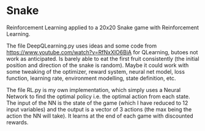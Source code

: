 # Snake

Reinforcement Learning applied to a 20x20 Snake game with Reinforcement Learning.

The file DeepQLearning.py uses ideas and some code from https://www.youtube.com/watch?v=RfNxXlO6BiA for QLearning, butoes not work as anticipated. Is barely able to eat the first fruit consistently (the initial position and direction of the snake is random). Maybe it could work with some tweaking of the optimizer, reward system, neural net model, loss function, learning rate, environment modelling, state definition, etc.

The file RL.py is my own implementation, which simply uses a Neural Network to find the optimal policy i.e. the optimal action from each state. The input of the NN is the state of the game (which I have reduced to 12 input variables) and the output is a vector of 3 actions (the max being the action the NN will take). It learns at the end of each game with discounted rewards.